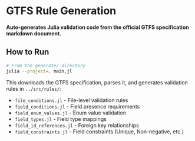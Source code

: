 # GTFS Rule Generation

**Auto-generates Julia validation code from the official GTFS specification markdown document.**

## How to Run

```bash
# From the generate/ directory
julia --project=. main.jl
```

This downloads the GTFS specification, parses it, and generates validation rules in `../src/rules/`:
- `file_conditions.jl` - File-level validation rules
- `field_conditions.jl` - Field presence requirements
- `field_enum_values.jl` - Enum value validation
- `field_types.jl` - Field type mappings
- `field_id_references.jl` - Foreign key relationships
- `field_constraints.jl` - Field constraints (Unique, Non-negative, etc.)
